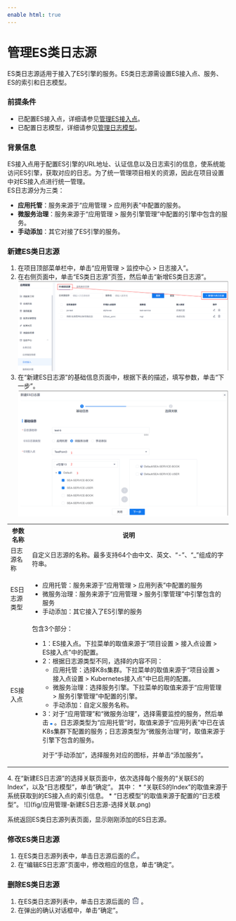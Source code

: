 ```yaml
---
enable html: true
---
```

# 管理ES类日志源

ES类日志源适用于接入了ES引擎的服务。ES类日志源需设置ES接入点、服务、ES的索引和日志模型。

### 前提条件
* 已配置ES接入点，详细请参见[管理ES接入点](6.7.4-manage-ES-ap.md)。
* 已配置日志模型，详细请参见[管理日志模型](15.5.3.0-config-log-model.md)。

### 背景信息                       
ES接入点用于配置ES引擎的URL地址、认证信息以及日志索引的信息，使系统能访问ES引擎，获取对应的日志。为了统一管理项目相关的资源，因此在项目设置中对ES接入点进行统一管理。             
ES日志源分为三类：
* **应用托管**：服务来源于“应用管理 > 应用列表”中配置的服务。
* **微服务治理**：服务来源于“应用管理 > 服务引擎管理”中配置的引擎中包含的服务。
* **手动添加**：其它对接了ES引擎的服务。

### 新建ES类日志源
1. 在项目顶部菜单栏中，单击“应用管理 > 监控中心 > 日志接入”。
2. 在右侧页面中，单击“ES类日志源”页签，然后单击“新增ES类日志源”。      
  ![](fig/应用管理-ES日志列表.png)    
3. 在“新建ES日志源”的基础信息页面中，根据下表的描述，填写参数，单击“下一步”。          
  ![](fig/应用管理-新建ES日志源-基础信息.png)             
  <table>
<tr>
    <th>参数名称</th>
    <th>说明</th>
</tr>
<tr>
    <td>日志源名称</td>
    <td>自定义日志源的名称。最多支持64个由中文、英文、“-”、“_”组成的字符串。</td>
</tr>
<tr>
    <td>ES日志源类型</td>
    <td><ul><li>应用托管：服务来源于“应用管理 > 应用列表”中配置的服务</li><li>微服务治理：服务来源于“应用管理 > 服务引擎管理”中引擎包含的服务</li><li>手动添加：其它接入了ES引擎的服务</li></ul></td>
</tr>
<tr>
    <td>ES接入点</td>
    <td>包含3个部分：<ul><li>1：ES接入点。下拉菜单的取值来源于“项目设置 > 接入点设置 > ES接入点”中的配置。</li><li>2：根据日志源类型不同，选择的内容不同：<ul><li>应用托管：选择K8s集群。下拉菜单的取值来源于“项目设置 > 接入点设置 > Kubernetes接入点”中已启用的配置。</li><li>微服务治理：选择服务引擎。下拉菜单的取值来源于“应用管理 > 服务引擎管理”中配置的引擎。</li><li>手动添加：自定义服务名称。</li></ul></li><li>3：对于“应用管理”和“微服务治理”，选择需要监控的服务，然后单击 <img src="fig/icon/选到右侧.png" style="zoom:30%"> 。日志源类型为“应用托管”时，取值来源于“应用列表”中已在该K8s集群下配置的服务；日志源类型为“微服务治理”时，取值来源于引擎下包含的服务。<p>对于“手动添加”，选择服务对应的图标，并单击“添加服务”。</p></li></ul></td>
</tr>  
</table>
4. 在“新建ES日志源”的选择关联页面中，依次选择每个服务的“关联ES的Index”，以及“日志模型”，单击“确定”。             
  其中：
  * “关联ES的Index”的取值来源于系统获取到的ES接入点的索引信息。
  * “日志模型”的取值来源于配置的“日志模型”。
  ![](fig/应用管理-新建ES日志源-选择关联.png)             

系统返回ES类日志源列表页面，显示刚刚添加的ES日志源。

### 修改ES类日志源
1. 在ES类日志源列表中，单击日志源后面的![](fig/modify01.png)。
2. 在“编辑ES日志源”页面中，修改相应的信息，单击“确定”。

### 删除ES类日志源
1. 在ES类日志源列表中，单击日志源后面的![](fig/delete01.png)。
2. 在弹出的确认对话框中，单击“确定”。
